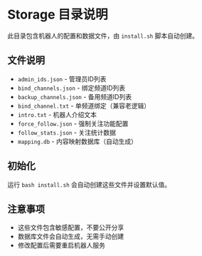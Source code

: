 # Storage 目录说明

此目录包含机器人的配置和数据文件，由 `install.sh` 脚本自动创建。

## 文件说明

- `admin_ids.json` - 管理员ID列表
- `bind_channels.json` - 绑定频道ID列表  
- `backup_channels.json` - 备用频道ID列表
- `bind_channel.txt` - 单频道绑定（兼容老逻辑）
- `intro.txt` - 机器人介绍文本
- `force_follow.json` - 强制关注功能配置
- `follow_stats.json` - 关注统计数据
- `mapping.db` - 内容映射数据库（自动生成）

## 初始化

运行 `bash install.sh` 会自动创建这些文件并设置默认值。

## 注意事项

- 这些文件包含敏感配置，不要公开分享
- 数据库文件会自动生成，无需手动创建
- 修改配置后需要重启机器人服务 
